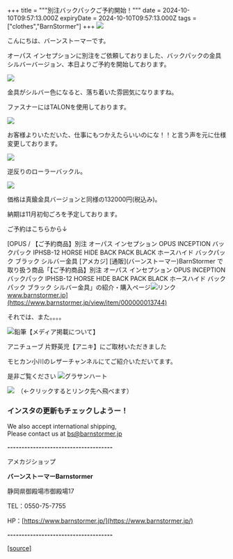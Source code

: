 +++
title = """別注バックパックご予約開始！"""
date = 2024-10-10T09:57:13.000Z
expiryDate = 2024-10-10T09:57:13.000Z
tags = ["clothes","BarnStormer"]
+++
[![](https://stat.ameba.jp/user_images/20231023/16/barnstormer-go/b2/03/p/o0420015015354743273.png)](https://ameblo.jp/barnstormer-go/entry-12825670498.html)

こんにちは、バーンストーマーです。

オーパス インセプションに別注をご依頼しておりました、バックパックの金具シルバーバージョン、本日よりご予約を開始しております。

[![](https://stat.ameba.jp/user_images/20241010/18/barnstormer-go/c5/d0/j/o0466070015496270558.jpg)](https://stat.ameba.jp/user_images/20241010/18/barnstormer-go/c5/d0/j/o0466070015496270558.jpg)

金具がシルバー色になると、落ち着いた雰囲気になりますね。

ファスナーにはTALONを使用しております。

[![](https://stat.ameba.jp/user_images/20241010/18/barnstormer-go/61/36/j/o0466070015496270569.jpg)](https://stat.ameba.jp/user_images/20241010/18/barnstormer-go/61/36/j/o0466070015496270569.jpg)

お客様よりいただいた、仕事にもつかえたらいいのにな！！と言う声を元に仕様変更しております。

[![](https://stat.ameba.jp/user_images/20241010/18/barnstormer-go/5c/c2/j/o0466070015496270572.jpg)](https://stat.ameba.jp/user_images/20241010/18/barnstormer-go/5c/c2/j/o0466070015496270572.jpg)

逆反りのローラーバックル。

[![](https://stat.ameba.jp/user_images/20241010/18/barnstormer-go/a5/a0/j/o0466070015496270578.jpg)](https://stat.ameba.jp/user_images/20241010/18/barnstormer-go/a5/a0/j/o0466070015496270578.jpg)

価格は真鍮金具バージョンと同様の132000円(税込み)。

納期は11月初旬ごろを予定しております。

ご予約はこちらから↓

[OPUS / 【ご予約商品】別注 オーパス インセプション OPUS INCEPTION バックパック IPHSB-12 HORSE HIDE BACK PACK BLACK ホースハイド バックパック ブラック シルバー金具 \[アメカジ\] \[通販\](バーンストーマー)BarnStormer で取り扱う商品「【ご予約商品】別注 オーパス インセプション OPUS INCEPTION バックパック IPHSB-12 HORSE HIDE BACK PACK BLACK ホースハイド バックパック ブラック シルバー金具」の紹介・購入ページ![リンク](https://c.stat100.ameba.jp/ameblo/symbols/v3.20.0/svg/gray/editor_link.svg)www.barnstormer.jp](https://www.barnstormer.jp/view/item/000000013744)

それでは、また。。。。

![鉛筆](https://stat100.ameba.jp/blog/ucs/img/char/char3/519.png)【メディア掲載について】

アニチューブ 片野英児【アニキ】にご取材いただきました

モヒカン小川のレザーチャンネルにてご紹介いただいてます。

是非ご覧ください ![グラサンハート](https://stat100.ameba.jp/blog/ucs/img/char/char3/148.png)

[![](https://stat.ameba.jp/user_images/20230412/16/barnstormer-go/6a/23/p/o0108010815269242493.png)](https://www.instagram.com/barnstormer_daily/)　（←クリックするとリンク先へ飛べます）

### インスタの更新もチェックしようー！

We also accept international shipping,  
Please contact us at bs@barnstormer.jp

**\-------------------------------------**

アメカジショップ

**バーンストーマーBarnstormer**

静岡県御殿場市御殿場17

TEL：0550-75-7755

HP：[https://www.barnstormer.jp/](https://www.barnstormer.jp/)

**\-------------------------------------**

[[source]](https://ameblo.jp/barnstormer-go/entry-12870753151.html)
